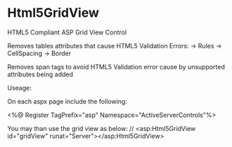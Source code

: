Html5GridView
=============

HTML5 Compliant ASP Grid View Control

Removes tables attributes that cause HTML5 Validation Errors:
-> Rules
-> CellSpacing
-> Border

Removes span tags to avoid HTML5 Validation error cause by unsupported attributes being added



Useage:

On each aspx page include the following:

<%@ Register TagPrefix="asp" Namespace="ActiveServerControls"%>
    
You may than use the grid view as below:
// <asp:Html5GridView id="gridView" runat="Server"></asp:Html5GridView>
